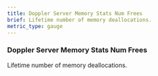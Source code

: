```yaml
---
title: Doppler Server Memory Stats Num Frees
brief: Lifetime number of memory deallocations.
metric_type: gauge
---
```


### Doppler Server Memory Stats Num Frees

Lifetime number of memory deallocations.